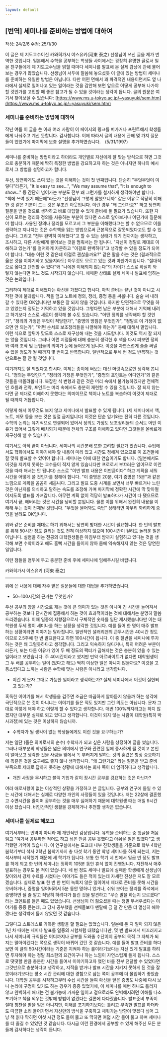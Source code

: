 ```yaml
---
layout: default
---
```


## [번역] 세미나를 준비하는 방법에 대하여

작성: 24/2/6 수정: 25/1/30

이 글은 제 지도교수이신 카와히가시 야스유키(河東 泰之) 선생님이 쓰신 글을 제가 번역한 것입니다. 일본에서 수학을 공부하는 학생들 사이에서는 굉장히 유명한 글로서 일본 친구들에게 제 지도교수님을 밝힐 때마다 세미나를 발표해 본 실제 감상에 관해 물어보는 경우가 많았습니다. 선생님이 서두에 말씀해 놓으셨듯 이 글에 있는 방법이 세미나를 준비하는 유일한 방법은 아닙니다. 다만 어떤 면에서 꽤 파격적인 내용이면서도 옆 나라에서 실제로 일어나고 있는 일이라는 것을 감안해 보면 앞으로 어떻게 공부해 나가야 할 것인가를 고민할 때 좋은 참고가 될 수 있을 것이라는 생각이 듭니다. 글의 원문은 여기서 찾아보실 수 있습니다:
[https://www.ms.u-tokyo.ac.jp/~yasuyuki/sem.htm](https://www.ms.u-tokyo.ac.jp/~yasuyuki/sem.htm)



### 세미나를 준비하는 방법에 대하여

작년 여름 이 글을 쓴 이래 여러 사람이 이 페이지의 링크를 퍼가거나 프린트해서 학생들에게 나눠주고 계신 듯합니다. 감사합니다. 이에 따라서 글의 내용에 관해 몇 가지 질문들이 있었기에 마지막에 보충 설명을 추가하였습니다.　(5/31/1997)

---

세미나를 준비하는 방법이라고 하더라도 개인별로 자신에게 잘 맞는 방식으로 하면 그것으로 충분하기 때문에 딱히 특정한 방법을 강요하고자 하는 것은 아니지만 하나의 예시로서 그 방법을 설명하고자 합니다.

우선, 당연하게도 쓰여 있는 것을 이해하는 것이 첫 번째입니다. 단순히 "무엇무엇이 이렇다"라든가, "It is easy to see…", "We may assume that", "It is enough to show…" 등 간단히 넘어가는 부분도 전부 왜 그런가를 철저하게 생각해야만 합니다. "책에 쓰여 있기 때문에"라든가 "선생님이 그렇게 말했으니까" 같은 이유로 적당히 이해한 것 같은 기분이 드는 것은 무조건 아웃입니다. 이런 경우 "왜 그런가요?" 하고 당연히 질문을 받을 것으로 생각하고 바로 대답할 수 있게 준비해 둘 필요가 있습니다. 또한 자신이 모르는 정리와 정의를 사용하는 부분이 있다면 스스로 알아보거나 어딘가에 질문해야 합니다. 사용된 정의나 정리를 모르고서 그 부분을 이해했다고는 할 수 없으므로 이를 생략하고 지나치는 것은 수학책을 읽는 방법으로써 근본적으로 잘못되었다고도 할 수 있습니다. 그리고 "전부 완벽히 이해했다"고 할 수 있는 상태가 되기 전까지는 생각하고, 조사하고, 다른 사람에게 물어보는 것을 멈춰서는 안 됩니다. "자신이 정말로 제대로 이해하고 있는가"를 철저하게 자문하고 "이걸로 완벽하다"고 생각할 수 있을 정도가 되어야 합니다. "대충 이런 것 같은데 이걸로 괜찮을까요?" 같은 말을 하는 것은 (결과적으로 옳은 것을 이야기하고 있을지라도) 아무것도 모르고 있는 것과 마찬가지입니다. "절대적으로 옳다고 단언할 수 있다"와 "나에겐 이해되지 않는다"의 차이가 스스로 확실히 와 닿지 않는다면 어느 것도 시작되지 않습니다. 애매한 상태로 실제 세미나 발표에 임하는 것은 논외입니다.

그리하여 제대로 이해했다는 확신을 가졌다고 합시다. 아직 준비는 끝난 것이 아니고 시작한 것에 불과합니다. 책을 덮고 노트에 정의, 정리, 증명 등을 써봅니다. 술술 써 내려갈 수 있다면 OK입니다만 보통은 잘 되지 않을 것입니다. 하지만 단편적으로 무엇을 하고 있었는지 정도는 기억하고 있을 것입니다. 그렇다면 남은 부분에 대해서 기억해 내려고 하기보다 스스로 새로이 생각해 볼 수도 있습니다. "어떤 정의를 생각해야 할 것인가", "정리의 가정은 무엇이 적당한가", "증명의 방침은 무엇인가", "정말로 이 가정이 없으면 안 되는가", "어떤 순서로 보조정리들을 나열해야 하는가" 등에 대해서 말입니다. 이런 식으로 앞뒤가 맞도록 스스로 재구성해 내는 것을 시도합니다. 이것도 역시 잘 되지는 않을 것입니다. 그러나 이런 지점들에 대해 충분히 생각한 후 책을 다시 펴보면 정의와 여러 조작 및 논법들의 의미가 눈에 들어오게 됩니다. 이것을 자연스럽게 술술 써낼 수 있을 정도가 될 때까지 몇 번이고 반복합니다. 일반적으로 두세 번 정도 반복하는 것만으로는 잘 안 될 것입니다.

여기까지도 잘 되었다고 합시다. 이제는 종이에 써보는 대신 머릿속으로만 생각해 봅니다. "정의는 무엇인가", "정리의 가정은 무엇인가", "증명의 포인트는 어디인가"와 같은 것들을 떠올려봅니다. 복잡한 식 변형과 같은 것은 머리 속에서 불가능하겠지만 전체적인 흐름과 전략, 포인트는 머리 속에서도 충분히 재현할 수 있을 것입니다. 잘 되지 않는다면 곧 제대로 이해하지 못했다는 의미이므로 책이나 노트를 복습하여 이것이 제대로 될 때까지 거듭합니다.

이렇게 해서 아무것도 보지 않고 세미나에서 발표할 수 있게 됩니다. (제 세미나에서 책, 노트, 메모 등을 보는 것은 일절 금지입니다) 이것은 단순 암기와는 전혀 다른 것입니다. 수학의 논리는 유기적으로 연결되어 있어서 정의도 가정도 보조정리들의 순서도 어떤 이유가 있어서 그렇게 배치되기 때문에 전체의 구조를 이해하고 있다면 그것들을 올바르게 재구성해 낼 수 있습니다.

여기서도 아직 끝이 아닙니다. 세미나의 시간분배 또한 고려할 필요가 있습니다. 수업에서도 학회에서도 이야기해야 할 내용이 미리 있고 시간도 정해져 있으므로 이 조건들에 잘 맞춰 발표할 수 있어야 합니다. 세미나는 이에 대한 연습이기도 합니다. (일본에서도 이것을 지키지 못하는 교수들이 적지 않게 있습니다만 프로로서 부끄러운 일이므로 이런 것을 따라 해서는 안 됩니다) 스스로 "이번 발표 내용은 이만큼이다" 하고 계획을 세워 시간을 어떻게 쓸 것인가를 정해야 합니다. "이 증명은 20분, 여기 증명은 15분"과 같은 느낌으로 계획을 꼼꼼히 세웁니다. 그리고 발표 도중 시계를 보면서 너무 빠르거나 느린 것은 아닌지를 의식하고 말하는 속도를 조정해 가며 마지막에 정확한 시간에 딱 맞아떨어지도록 발표를 가져갑니다. 아무런 계획 없이 적당히 발표하다가 시간이 다 됐으므로 여기서 끝, 해버리는 것은 시간을 낭비할 뿐입니다. 물론 이를 위해서 완전히 내용을 이해해 두는 것이 전제될 것입니다. "무엇을 물어봐도 즉답" 상태라면 아무리 화려하게 증명을 날려도 OK입니다.

위와 같은 준비를 제대로 하기 위해서는 당연히 방대한 시간이 필요합니다. 한 번의 발표를 위해 50시간 정도 걸리는 것도 전혀 이상하지 않으며 100시간이 걸려도 놀라운 일은 아닙니다. 실험을 하는 전공의 대학원생들은 아침부터 밤까지 실험하고 있다는 것을 생각해 보면 수학이라고 해도 흠뻑 시간을 들이지 않아 몸에 익숙해지지 않는 것은 당연한 일입니다.

이런 점들을 염두에 두고 충분한 준비 후에 세미나에 임해주시길 바랍니다.

카와히가시 야스유키 (河東 泰之)

---

위에 쓴 내용에 대해 자주 받은 질문들에 대한 대답을 추가하였습니다.

- 50~100시간의 근거는 무엇인가?

우선 공부의 양을 시간으로 재는 것에 큰 의미가 있는 것은 아니며 긴 시간을 늘어져서 공부하는 것보다 단시간에 집중해서 하는 것이 효과적이라는 것에 대해서는 분명히 말씀드리겠습니다. 이때 일종의 지향점으로서 구체적인 숫자를 일단 제시했습니다만 이는 대학원생 두세 명이 세미나를 하는 상황을 생각한 것입니다. 예를 들어 한 명이 매주 발표하는 상황이라면 이야기는 달라집니다. 일반적인 샐러리맨의 근무시간은 40시간 정도이므로 2.5주에 한 번 발표한다고 하면 100시간이 됩니다. 이 중 절반을 세미나에 투자하는 것은 꽤 그럴듯하다고 생각합니다. 그리고 익숙하지 않다거나, 특히 어려운 부분이라든가, 또는 다른 이유가 있어 두 배 정도의 팩터가 곱해지는 것은 충분히 있을 수 있는 일이라고 보았습니다. 주 40시간이라고 썼지만 만약 아르바이트가 없다면 대학원생이 그 두 배를 공부하는 일이 (있다고 해도) 딱히 이상한 일은 아니지 않을까요? 이것을 고통스럽다고 느끼는 사람은 수학에 맞는 사람은 아니라고 생각합니다.

- 이런 게 문자 그대로 가능한 일이라고 생각하는가? 실제 세미나에서 이것이 실현되고 있는가?

혹독한 이야기를 해서 학생들을 겁주면 조금은 따끔하게 알아듣지 않을까 하는 생각에 극단적으로 쓴 것이 아니냐는 이야기를 들은 적도 있지만 그런 의도는 아닙니다. 문자 그대로 이렇게 해야 하고 이렇게 할 수 있다고 생각합니다. 매번 100%까지라고는 하지 않겠지만 대부분 실제로 되고 있다고 생각합니다. 이것이 되지 않는 사람이 대학원(특히 박사과정)에 있는 것은 이상하지 않습니까.

- 수학자가 될 생각이 없는 학생들에게도 이런 것을 요구하는가?

저는 일단 (좁은 의미로서의 순수) 수학자가 되고 싶은 사람을 상정하여 글을 썼습니다. 그러나 대부분의 학생들은 넓은 의미에서 연구와 관련된 일에 종사하게 될 것이고 본인이 알아보고 생각한 것을 사람들 앞에서 똑 부러지게 말하는 것의 훈련은 항상 중요하기에 똑같은 것을 요구해도 좋지 않나 생각합니다. "왜 그런가요" 라는 질문을 받고 준비 부족으로 제대로 답하지 못하는 상황에 대해서는 회사 쪽이 더 엄격하다고 생각합니다.

- 개인 사정을 무시하고 블랙 기업과 같이 장시간 공부를 강요하는 것은 아닌가?

여러 애로사항이 없는 이상적인 상황을 가정하고 쓴 글입니다. 공부와 연구에 들일 수 있는 시간에 대해서는 실제로 다양한 개인의 사정들이 있을 것입니다. 저는 22살에 결혼했고 수면시간을 줄이며 공부하는 것을 매우 싫어하기 때문에 대학원생 때는 매일 9시간 이상 잤습니다. 비인간적인 생활을 강제하거나 추천할 생각은 없습니다.


### 세미나를 실제로 해보고

여기서부터는 번역이 아니라 제 개인적인 감상입니다. 유학을 준비하는 중 윗글을 처음 읽고 "여기서 공부하면 적어도 하고 싶은 만큼 공부 못했다고 아쉬울 일은 없겠다"고 생각했던 기억이 있습니다. 이 연구실에서는 도쿄대 내부 진학생들을 기준으로 학부 4학년 봄학기부터 석사 2학년 봄학기까지 총 다섯 학기 동안 학생 세미나를 하게 되는데, 저는 석사부터 시작했기 때문에 세 학기가 됩니다. 보통 한 학기 네 번에서 일곱 번 정도 발표를 하게 되고 한 번의 세미나는 정확히 105분 동안 휴식 없이 진행됩니다. 자진해서 매주 발표하는 경우도 본 적이 있습니다. 네 번 정도 세미나 발표에 실패한 학생에게 선생님이 찾아와서 강제 수료를 시켰다는 이야기도 들은 적이 있는데 자세한 진상은 저도 잘 모르겠습니다. 실제로 발표 한 번 한 번이 녹록지 않은 일이어서 제대로 준비를 못해 시간을 오버하거나, 증명을 잊어버려서 5분 동안 멍하니 있거나, 쉬워 보이는 정리를 즉석에서 증명하면 될 줄 알고 적당히 하려다가 틀린 것을 발견하고 "무슨 말을 하는지 모르겠다" 라는 코멘트를 들은 때도 있었습니다. 선생님이 더 젊으셨을 때는 정말 무서우셨다는 이야기를 종종 듣는데, 그 당시 공부했을 선배들보다 멘탈에 금 덜 간 만큼 더 열심히 해야겠다는 생각밖에 들지 않았던 것 같습니다.

그렇다고 스트레스로 가득한 생활을 할 필요는 없었습니다. 일본에 온 지 얼마 되지 않은 1년 차 때에는 세미나 발표를 일종의 시험처럼 대했습니다만, 몇 번 발표에서 미끄러지고 나서 세미나의 규칙들은 어디까지나 공부를 도와줄 수단이지 공부의 목적 그 자체가 되지는 말아야겠다는 쪽으로 생각이 바뀌어 갔던 것 같습니다. 예를 들어 발표 준비를 하다 보면 이 글의 50시간이라는 기준은 지켜야 하는 룰이라기보다는 자신 있게 발표를 하려면 투자해야 하는 정말 최소한의 요건이구나 하는 느낌이 자연스럽게 들게 됩니다. 스스로 떳떳할 만큼 충분한 시간을 들여서 이야기하고자 했던 바를 전부 전달할 수 있었다면 그것만으로 충분하다고 생각하고, 지적을 받거나 발표 시간을 지키지 못하게 된 것을 잘못이라기보다는 평소 시간 관리에 대한 경험으로 삼는 쪽이 공부에 더 몰입하기 좋았습니다. 대학원 공부를 시작하고부터 수십 시간을 들여 확신을 얻은 증명도 나중에 다시 보니 논리에 구멍이 있기도 하는 경우가 종종 있었기에, 이 세미나를 매번 하나도 틀리지 않고 완벽하게 해내는 건 불가능에 가까운 일이고 겉으로라도 완벽해지려면 이해를 다소 포기하고 책을 외우는 것밖에 방법이 없겠다는 결론에 다다랐습니다. 발표준비 부족이 절대 칭찬을 받을 일은 아니지만, 이해를 포기하기보다는 틀리고 부족한 발표를 하더라도 따끔한 소리 들어가면서 자신만의 방식을 구축하고 채워가는 방향이 맞겠다 싶어 그냥 책 읽다 막히면 여섯 시간 정도 들여 뚫고 또 막히면 여덟 시간 들여 뚫고 하며 세미나를 더 즐길 수 있었던 것 같습니다. 다시금 이런 환경에서 공부할 수 있게 해주신 모든 분들께 감사하다는 생각이 듭니다.
